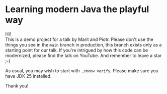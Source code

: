 # Learning modern Java the playful way

Hi! \
This is a demo project for a talk by Marit and Piotr.
Please don't use the things you see in the `main` branch in production, this branch exists only as a starting point for our talk. If you're intrigued by how this code can be modernized, please find the talk on YouTube. And remember to leave a star ;-)

As usual, you may wish to start with `./mvnw verify`. Please make sure you have JDK 25 installed.

Thank you!